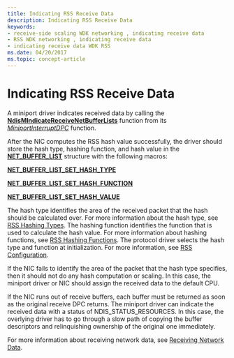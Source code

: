 ```yaml
---
title: Indicating RSS Receive Data
description: Indicating RSS Receive Data
keywords:
- receive-side scaling WDK networking , indicating receive data
- RSS WDK networking , indicating receive data
- indicating receive data WDK RSS
ms.date: 04/20/2017
ms.topic: concept-article
---
```


# Indicating RSS Receive Data





A miniport driver indicates received data by calling the [**NdisMIndicateReceiveNetBufferLists**](/windows-hardware/drivers/ddi/ndis/nf-ndis-ndismindicatereceivenetbufferlists) function from its [*MiniportInterruptDPC*](/windows-hardware/drivers/ddi/ndis/nc-ndis-miniport_interrupt_dpc) function.

After the NIC computes the RSS hash value successfully, the driver should store the hash type, hashing function, and hash value in the [**NET\_BUFFER\_LIST**](/windows-hardware/drivers/ddi/nbl/ns-nbl-net_buffer_list) structure with the following macros:

[**NET\_BUFFER\_LIST\_SET\_HASH\_TYPE**](/windows-hardware/drivers/ddi/nblhash/nf-nblhash-net_buffer_list_set_hash_type)

[**NET\_BUFFER\_LIST\_SET\_HASH\_FUNCTION**](/windows-hardware/drivers/ddi/nblhash/nf-nblhash-net_buffer_list_set_hash_function)

[**NET\_BUFFER\_LIST\_SET\_HASH\_VALUE**](/windows-hardware/drivers/ddi/nblhash/nf-nblhash-net_buffer_list_set_hash_value)

The hash type identifies the area of the received packet that the hash should be calculated over. For more information about the hash type, see [RSS Hashing Types](rss-hashing-types.md). The hashing function identifies the function that is used to calculate the hash value. For more information about hashing functions, see [RSS Hashing Functions](rss-hashing-functions.md). The protocol driver selects the hash type and function at initialization. For more information, see [RSS Configuration](rss-configuration.md).

If the NIC fails to identify the area of the packet that the hash type specifies, then it should not do any hash computation or scaling. In this case, the miniport driver or NIC should assign the received data to the default CPU.

If the NIC runs out of receive buffers, each buffer must be returned as soon as the original receive DPC returns. The miniport driver can indicate the received data with a status of NDIS\_STATUS\_RESOURCES. In this case, the overlying driver has to go through a slow path of copying the buffer descriptors and relinquishing ownership of the original one immediately.

For more information about receiving network data, see [Receiving Network Data](receiving-network-data.md).

 

